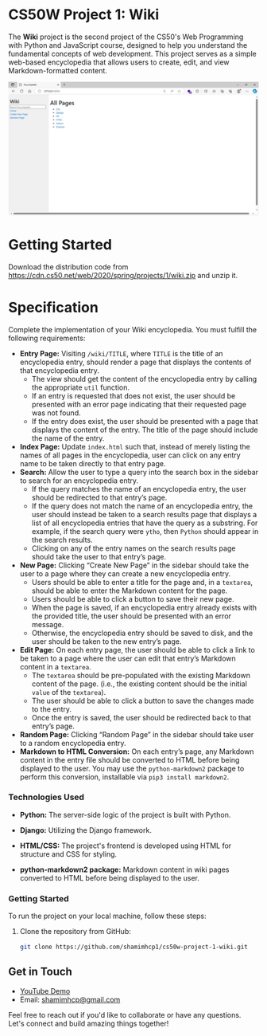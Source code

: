 # CS50W Project 1: Wiki

The **Wiki** project is the second project of the CS50's Web Programming with Python and JavaScript course, designed to help you understand the fundamental concepts of web development. This project serves as a simple web-based encyclopedia that allows users to create, edit, and view Markdown-formatted content.

![Screenshot 1 of CS50W Project 1: Wiki by shamimhcp1](./screenshot/Screenshot_1.jpg)

# Getting Started
Download the distribution code from https://cdn.cs50.net/web/2020/spring/projects/1/wiki.zip and unzip it.

# Specification
Complete the implementation of your Wiki encyclopedia. You must fulfill the following requirements:

- **Entry Page:** Visiting `/wiki/TITLE`, where `TITLE` is the title of an encyclopedia entry, should render a page that displays the contents of that encyclopedia entry.
   - The view should get the content of the encyclopedia entry by calling the appropriate `util` function.
   - If an entry is requested that does not exist, the user should be presented with an error page indicating that their requested page was not found.
   - If the entry does exist, the user should be presented with a page that displays the content of the entry. The title of the page should include the name of the entry.
- **Index Page:** Update `index.html` such that, instead of merely listing the names of all pages in the encyclopedia, user can click on any entry name to be taken directly to that entry page.
- **Search:** Allow the user to type a query into the search box in the sidebar to search for an encyclopedia entry.
   - If the query matches the name of an encyclopedia entry, the user should be redirected to that entry’s page.
   - If the query does not match the name of an encyclopedia entry, the user should instead be taken to a search results page that displays a list of all encyclopedia entries that have the query as a substring. For example, if the search query were `ytho`, then `Python` should appear in the search results.
   - Clicking on any of the entry names on the search results page should take the user to that entry’s page.
- **New Page:** Clicking “Create New Page” in the sidebar should take the user to a page where they can create a new encyclopedia entry.
   - Users should be able to enter a title for the page and, in a `textarea`, should be able to enter the Markdown content for the page.
   - Users should be able to click a button to save their new page.
   - When the page is saved, if an encyclopedia entry already exists with the provided title, the user should be presented with an error message.
   - Otherwise, the encyclopedia entry should be saved to disk, and the user should be taken to the new entry’s page.
- **Edit Page:** On each entry page, the user should be able to click a link to be taken to a page where the user can edit that entry’s Markdown content in a `textarea`.
   - The `textarea` should be pre-populated with the existing Markdown content of the page. (i.e., the existing content should be the initial `value` of the `textarea`).
   - The user should be able to click a button to save the changes made to the entry.
   - Once the entry is saved, the user should be redirected back to that entry’s page.
- **Random Page:** Clicking “Random Page” in the sidebar should take user to a random encyclopedia entry.
- **Markdown to HTML Conversion:** On each entry’s page, any Markdown content in the entry file should be converted to HTML before being displayed to the user. You may use the `python-markdown2` package to perform this conversion, installable via `pip3 install markdown2`.

### Technologies Used

- **Python:** The server-side logic of the project is built with Python.

- **Django:** Utilizing the Django framework.

- **HTML/CSS:** The project's frontend is developed using HTML for structure and CSS for styling.

- **python-markdown2 package:** Markdown content in wiki pages converted to HTML before being displayed to the user.

### Getting Started

To run the project on your local machine, follow these steps:

1. Clone the repository from GitHub:
   
   ```bash
   git clone https://github.com/shamimhcp1/cs50w-project-1-wiki.git

## Get in Touch

- [YouTube Demo](https://youtu.be/nkON_nbX_Ck )
- Email: shamimhcp@gmail.com

Feel free to reach out if you'd like to collaborate or have any questions. Let's connect and build amazing things together!
